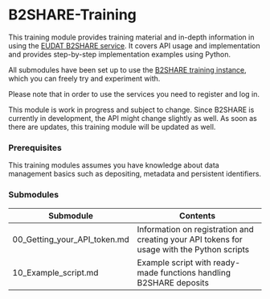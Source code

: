 # B2SHARE-Training
This training module provides training material and in-depth information in using the [EUDAT B2SHARE service](https://b2share.eudat.eu). It covers API usage and implementation and provides step-by-step implementation examples using Python.

All submodules have been set up to use the [B2SHARE training instance](https://b2share-trng.eudat.eu), which you can freely try and experiment with.

Please note that in order to use the services you need to register and log in.

This module is work in progress and subject to change. Since B2SHARE is currently in development, the API might change slightly as well. As soon as there are updates, this training module will be updated as well.

### Prerequisites
This training modules assumes you have knowledge about data management basics such as depositing, metadata and persistent identifiers.

### Submodules

Submodule | Contents
------|-------------
00_Getting_your_API_token.md | Information on registration and creating your API tokens for usage with the Python scripts
10_Example_script.md | Example script with ready-made functions handling B2SHARE deposits
